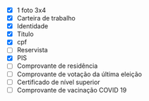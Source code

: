- [x] 1 foto 3x4
- [x] Carteira de trabalho
- [x] Identidade
- [x] Titulo
- [x] cpf
- [ ] Reservista
- [x] PIS
- [ ] Comprovante de residência
- [ ] Comprovante de votação da última eleição
- [ ] Certificado de nível superior
- [ ] Comprovante de vacinação COVID 19